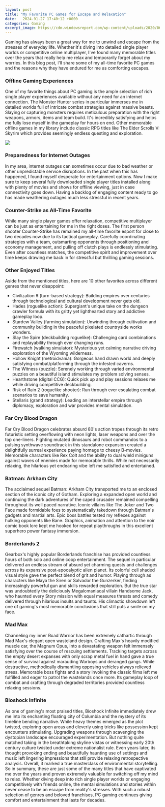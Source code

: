 ```yaml
---
layout: post
title: "My Favorite PC Games for Escape and Relaxation"
date:   2024-01-27 17:40:12 +0000
categories: Gaming
excerpt_image: https://cdn.windowsreport.com/wp-content/uploads/2020/06/escape-room-game-online-886x590.jpg
---
```


Gaming has always been a great way for me to unwind and escape from the stresses of everyday life. Whether it's diving into detailed single player worlds or competitive online multiplayer, I've found many memorable titles over the years that really help me relax and temporarily forget about my worries. In this blog post, I'll share some of my all-time favorite PC games and the reasons why they have endured for me as comforting escapes.
### Offline Gaming Experiences
One of my favorite things about PC gaming is the ample selection of rich single player experiences available without any need for an internet connection. The Monster Hunter series in particular immerses me in detailed worlds full of intricate combat strategies against massive beasts. Slaying or capturing monsters requires meticulous preparation with the right weapons, armors, items and team build. It's incredibly satisfying and helps me fully lose myself in the gameplay for hours on end. Other memorable offline games in my library include classic RPG titles like The Elder Scrolls V: Skyrim which provides seemingly endless questing and exploration.

![](https://cdn.windowsreport.com/wp-content/uploads/2020/06/escape-room-game-online-886x590.jpg)
### Preparedness for Internet Outages 
In my area, internet outages can sometimes occur due to bad weather or other unpredictable service disruptions. In the past when this has happened, I found myself desperate for entertainment options. Now I make sure to keep several fully downloaded single player titles installed along with plenty of movies and shows for offline viewing, just in case connectivity goes down. Having a backlog of engaging content ready to go has made weathering outages much less stressful in recent years.
### Counter-Strike as All-Time Favorite
While many single player games offer relaxation, competitive multiplayer can be just as entertaining for me in the right doses. The first person shooter Counter-Strike has remained my all-time favorite esport for close to two decades now due to its tactical gameplay. Carefully coordinating strategies with a team, outsmarting opponents through positioning and economy management, and pulling off clutch plays is endlessly stimulating. Even after countless matches, the competitive spirit and improvement over time keeps drawing me back in for stressful but thrilling gaming sessions.
### Other Enjoyed Titles
Aside from the mentioned titles, here are 10 other favorites across different genres that never disappoint:
- Civilization 6 (turn-based strategy): Building empires over centuries through technological and cultural development never gets old. 
- Hades (roguelike action): Supergiant's unique take on the dungeon crawler formula with its gritty yet lighthearted story and addictive gameplay loop.
- Stardew Valley (farming simulation): Unwinding through cultivation and community building in the peaceful pixelated countryside works wonders.
- Slay the Spire (deckbuilding roguelike): Challenging card combinations and replayability through ever changing runs.
- Firewatch (walking simulator): Mysterious yet calming narrative driving exploration of the Wyoming wilderness. 
- Hollow Knight (metroidvania): Gorgeous hand drawn world and deeply satisfying combat/platforming through the infested caverns.
- The Witness (puzzle): Serenely working through varied environmental puzzles on a beautiful island stimulates my problem solving senses. 
- Hearthstone (digital CCG): Quick pick up and play sessions relaxes me while driving competitive deckbuilding.
- Risk of Rain 2 (roguelike shooter): Run through ever escalating combat scenarios to save humanity. 
- Stellaris (grand strategy): Leading an interstellar empire through diplomacy, exploration and war provides mental simulation.
### Far Cry Blood Dragon 
Far Cry Blood Dragon celebrates absurd 80's action tropes through its retro futuristic setting overflowing with neon lights, laser weapons and over the top one-liners. Fighting mutated dinosaurs and robot commandos to a pulsing synthwave soundtrack in this standalone expansion created a delightfully surreal experience paying homage to cheesy B-movies. Memorable characters like Rex Colt and the ability to dual wield miniguns against waves of enemies made for memorable thrills. While not necessarily relaxing, the hilarious yet endearing vibe left me satisfied and entertained.
### Batman: Arkham City
The acclaimed sequel Batman: Arkham City transported me to an enclosed section of the iconic city of Gotham. Exploring a expanded open world and continuing the dark adventures of the caped crusader remained compelling throughout its well paced narrative. Iconic villains like The Joker and Two Face made formidable foes to systematically takedown through Batman's gadgets and martial arts. Epic boss battles tested my reflexes against hulking opponents like Bane. Graphics, animation and attention to the noir comic book lore kept me hooked for repeat playthroughs in this excellent superhero power fantasy immersion.
### Borderlands 2 
Gearbox's highly popular Borderlands franchise has provided countless hours of both solo and online coop entertainment. The sequel in particular delivered an endless stream of absurd yet charming quests and challenges across its expansive post-apocalyptic alien planet. Its colorful cell shaded visual style gave the perfect blend of grit and humor. Playing through as characters like Maya the Siren or Salvador the Gunzerker, finding increasingly powerful gun and skills rewarded exploration. But the true star was undoubtedly the deliciously Megalomaniacal villain Handsome Jack, who haunted every Story mission with equal measures threats and comedy delivered through hilarious insults and taunts. His climactic showdown left one of gaming's most memorable conclusions that still puts a smile on my face.
### Mad Max
Channeling my inner Road Warrior has been extremely cathartic through Mad Max's elegant open wasteland design. Crafting Max's heavily modified muscle car, the Magnum Opus, into a devastating weapon felt immensely satisfying over the course of rescuing settlements. Tracking targets across the empty desert expanses with only scrap metal fuel in hand gave a true sense of survival against marauding Warboys and deranged gangs. While destructive, methodically dismantling opposing vehicles always relieved stress. Memorable boss fights and a story invoking the classic films left me fulfilled and eager to patrol the wastelands once more. Its gameplay loop of combat and crafting through degraded territories provided countless relaxing sessions.
### Bioshock Infinite 
As one of gaming's most praised titles, Bioshock Infinite immediately drew me into its enchanting floating city of Columbia and the mystery of its timeline bending narrative. While heavy themes emerged as the plot twisted, exploring open areas and cleverly using tricks like possession kept encounters stimulating. Upgrading weapons through scavenging the dystopian landscape encouraged experimentation. But nothing quite matched taking in the breathtaking skyline vistas or witnessing early 20th century culture twisted under extreme nationalist rule. Even years later, its thought provoking ending and beautifully haunting use of settings and music left lingering impressions that still provide relaxing retrospective analysis. Overall, it marked a true masterclass of environmental storytelling.
So in summary, these are just some of the many titles that have captivated me over the years and proven extremely valuable for switching off my mind to relax. Whether diving deep into rich single player worlds or engaging competitively with friends online, the mental simulations and stories within never cease to be an escape from reality's stresses. With such a robust selection of genres and beloved franchises, PC gaming continues giving comfort and entertainment that lasts for decades.